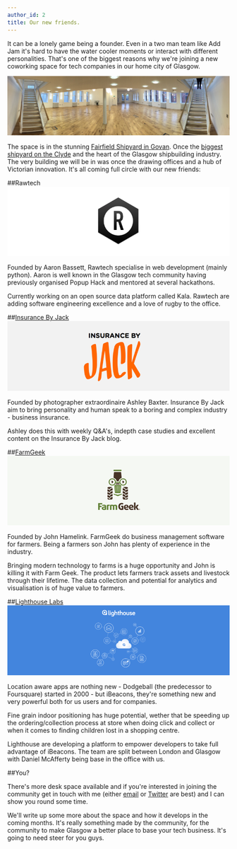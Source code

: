 ```yaml
---
author_id: 2
title: Our new friends.
---
```

It can be a lonely game being a founder. Even in a two man team like Add Jam it's hard to have the water cooler moments or interact with different personalities. That's one of the biggest reasons why we're joining a new coworking space for tech companies in our home city of Glasgow.

![Fairfield](/images/blog/fairfield.jpg "Fairfield Offices Govan")

The space is in the stunning [Fairfield Shipyard in Govan](http://en.wikipedia.org/wiki/Fairfield_Offices). Once the [biggest shipyard on the Clyde](http://en.wikipedia.org/wiki/Fairfield_Shipbuilding_and_Engineering_Company) and the heart of the Glasgow shipbuilding industry. The very building we will be in was once the drawing offices and a hub of Victorian innovation. It's all coming full circle with our new friends:

##Rawtech
![Rawtech](/images/blog/rawtech.png "Rawtech.io Python developers")

Founded by Aaron Bassett, Rawtech specialise in web development (mainly python). Aaron is well known in the Glasgow tech community having previously organised Popup Hack and mentored at several hackathons. 

Currently working on an open source data platform called Kala. Rawtech are adding software engineering excellence and a love of rugby to the office.

##[Insurance By Jack](http://insurancebyjack.co.uk)
![Insurance By Jack](/images/blog/insurance-by-jack.png "Insurance By Jack business insurance")

Founded by photographer extraordinaire Ashley Baxter. Insurance By Jack aim to bring personality and human speak to a boring and complex industry - business insurance.

Ashley does this with weekly Q&A's, indepth case studies and excellent content on the Insurance By Jack blog.

##[FarmGeek](http://farmer.io)
![FarmGeek](/images/blog/farmgeek.png "FarmGeek business management for farmers")

Founded by John Hamelink. FarmGeek do business management software for farmers. Being a farmers son John has plenty of experience in the industry.

Bringing modern technology to farms is a huge opportunity and John is killing it with Farm Geek. The product lets farmers track assets and livestock through their lifetime. The data collection and potential for analytics and visualisation is of huge value to farmers.

##[Lighthouse Labs](http://lighthouselabs.co.uk)
![Lighthouse](/images/blog/lighthouse.png "Lighthouse labs ibeacon")

Location aware apps are nothing new - Dodgeball (the predecessor to Foursquare) started in 2000 - but iBeacons, they're something new and very powerful both for us users and for companies.

Fine grain indoor positioning has huge potential, wether that be speeding up the ordering/collection process at store when doing click and collect or when it comes to finding children lost in a shopping centre.

Lighthouse are developing a platform to empower developers to take full advantage of iBeacons. The team are split between London and Glasgow with Daniel McAfferty being base in the office with us.

##You?

There's more desk space available and if you're interested in joining the community get in touch with me (either [email](mailto:michael@addjam.com) or [Twitter](http://twitter.com/_mdhayes) are best) and I can show you round some time.

We'll write up some more about the space and how it develops in the coming months. It's really something made by the community, for the community to make Glasgow a better place to base your tech business. It's going to need steer for you guys.
